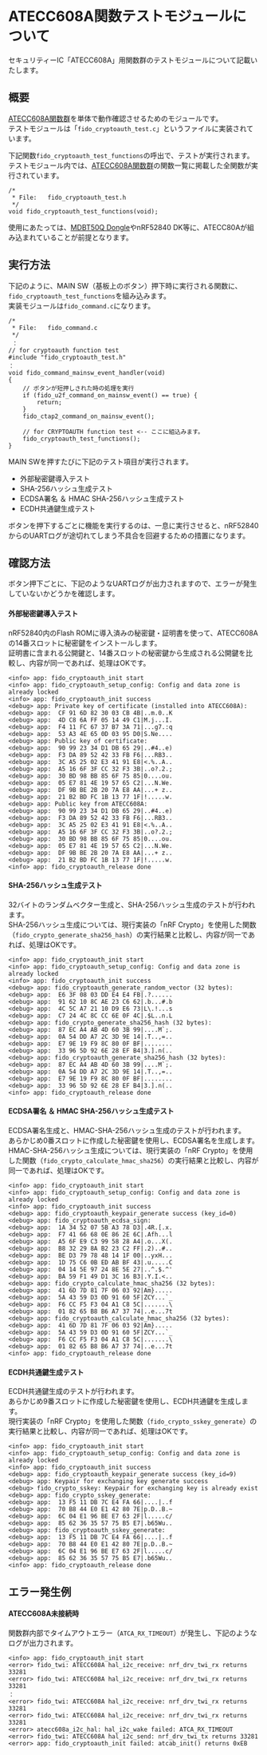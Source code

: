 # ATECC608A関数テストモジュールについて

セキュリティーIC「ATECC608A」用関数群のテストモジュールについて記載いたします。

## 概要

[ATECC608A関数群](CRYPTOAUTHFUNC.md)を単体で動作確認させるためのモジュールです。<br>
テストモジュールは「`fido_cryptoauth_test.c`」というファイルに実装されています。

下記関数`fido_cryptoauth_test_functions`の呼出で、テストが実行されます。<br>
テストモジュール内では、[ATECC608A関数群](CRYPTOAUTHFUNC.md)の関数一覧に掲載した全関数が実行されています。

```
/*
 * File:   fido_cryptoauth_test.h
 */
void fido_cryptoauth_test_functions(void);
```

使用にあたっては、[MDBT50Q Dongle](../../FIDO2Device/MDBT50Q_Dongle/README.md)やnRF52840 DK等に、ATECC80Aが組み込まれていることが前提となります。

## 実行方法

下記のように、MAIN SW（基板上のボタン）押下時に実行される関数に、`fido_cryptoauth_test_functions`を組み込みます。<br>
実装モジュールは`fido_command.c`になります。

```
/*
 * File:   fido_command.c
 */
 ：
// for cryptoauth function test
#include "fido_cryptoauth_test.h"
：
void fido_command_mainsw_event_handler(void)
{
    // ボタンが短押しされた時の処理を実行
    if (fido_u2f_command_on_mainsw_event() == true) {
        return;
    }
    fido_ctap2_command_on_mainsw_event();

    // for CRYPTOAUTH function test <-- ここに組込みます。
    fido_cryptoauth_test_functions();
}
```

MAIN SWを押すたびに下記のテスト項目が実行されます。

- 外部秘密鍵導入テスト
- SHA-256ハッシュ生成テスト
- ECDSA署名 ＆ HMAC SHA-256ハッシュ生成テスト
- ECDH共通鍵生成テスト

ボタンを押下するごとに機能を実行するのは、一息に実行させると、nRF52840からのUARTログが途切れてしまう不具合を回避するための措置になります。

## 確認方法

ボタン押下ごとに、下記のようなUARTログが出力されますので、エラーが発生していないかどうかを確認します。

#### 外部秘密鍵導入テスト

nRF52840内のFlash ROMに導入済みの秘密鍵・証明書を使って、ATECC608Aの14番スロットに秘密鍵をインストールします。<br>
証明書に含まれる公開鍵と、14番スロットの秘密鍵から生成される公開鍵を比較し、内容が同一であれば、処理はOKです。

```
<info> app: fido_cryptoauth_init start
<info> app: fido_cryptoauth_setup_config: Config and data zone is already locked
<info> app: fido_cryptoauth_init success
<debug> app: Private key of certificate (installed into ATECC608A):
<debug> app:  CF 91 6D 82 30 03 CB 4B|..m.0..K
<debug> app:  4D C8 6A FF 05 14 49 C1|M.j...I.
<debug> app:  F4 11 FC 67 37 B7 3A 71|...g7.:q
<debug> app:  53 A3 4E 65 0D 03 95 D0|S.Ne....
<debug> app: Public key of certificate:
<debug> app:  90 99 23 34 D1 DB 65 29|..#4..e)
<debug> app:  F3 DA 89 52 42 33 FB F6|...RB3..
<debug> app:  3C A5 25 02 E3 41 91 E8|<.%..A..
<debug> app:  A5 16 6F 3F CC 32 F3 3B|..o?.2.;
<debug> app:  30 BD 98 BB 85 6F 75 85|0....ou.
<debug> app:  05 E7 81 4E 19 57 65 C2|...N.We.
<debug> app:  DF 9B BE 2B 20 7A E8 AA|...+ z..
<debug> app:  21 B2 BD FC 1B 13 77 1F|!.....w.
<debug> app: Public key from ATECC608A:
<debug> app:  90 99 23 34 D1 DB 65 29|..#4..e)
<debug> app:  F3 DA 89 52 42 33 FB F6|...RB3..
<debug> app:  3C A5 25 02 E3 41 91 E8|<.%..A..
<debug> app:  A5 16 6F 3F CC 32 F3 3B|..o?.2.;
<debug> app:  30 BD 98 BB 85 6F 75 85|0....ou.
<debug> app:  05 E7 81 4E 19 57 65 C2|...N.We.
<debug> app:  DF 9B BE 2B 20 7A E8 AA|...+ z..
<debug> app:  21 B2 BD FC 1B 13 77 1F|!.....w.
<info> app: fido_cryptoauth_release done
```

#### SHA-256ハッシュ生成テスト
32バイトのランダムベクター生成と、SHA-256ハッシュ生成のテストが行われます。<br>
SHA-256ハッシュ生成については、現行実装の「nRF Crypto」を使用した関数（`fido_crypto_generate_sha256_hash`）の実行結果と比較し、内容が同一であれば、処理はOKです。

```
<info> app: fido_cryptoauth_init start
<info> app: fido_cryptoauth_setup_config: Config and data zone is already locked
<info> app: fido_cryptoauth_init success
<debug> app: fido_cryptoauth_generate_random_vector (32 bytes):
<debug> app:  E6 3F 08 03 DD E4 E4 FB|.?......
<debug> app:  91 62 10 8C AE 23 C6 62|.b...#.b
<debug> app:  4C 5C A7 21 10 D9 E6 73|L\.!...s
<debug> app:  C7 24 4C 8C CC 6E 0F 4C|.$L..n.L
<debug> app: fido_crypto_generate_sha256_hash (32 bytes):
<debug> app:  87 EC A4 AB 4D 60 3B 99|....M`;.
<debug> app:  0A 54 DD A7 2C 3D 9E 14|.T..,=..
<debug> app:  E7 9E 19 F9 8C 80 0F BF|........
<debug> app:  33 96 5D 92 6E 28 EF B4|3.].n(..
<debug> app: fido_cryptoauth_generate_sha256_hash (32 bytes):
<debug> app:  87 EC A4 AB 4D 60 3B 99|....M`;.
<debug> app:  0A 54 DD A7 2C 3D 9E 14|.T..,=..
<debug> app:  E7 9E 19 F9 8C 80 0F BF|........
<debug> app:  33 96 5D 92 6E 28 EF B4|3.].n(..
<info> app: fido_cryptoauth_release done
```


#### ECDSA署名 ＆ HMAC SHA-256ハッシュ生成テスト
ECDSA署名生成と、HMAC-SHA-256ハッシュ生成のテストが行われます。<br>
あらかじめ0番スロットに作成した秘密鍵を使用し、ECDSA署名を生成します。<br>
HMAC-SHA-256ハッシュ生成については、現行実装の「nRF Crypto」を使用した関数（`fido_crypto_calculate_hmac_sha256`）の実行結果と比較し、内容が同一であれば、処理はOKです。

```
<info> app: fido_cryptoauth_init start
<info> app: fido_cryptoauth_setup_config: Config and data zone is already locked
<info> app: fido_cryptoauth_init success
<debug> app: fido_cryptoauth_keypair_generate success (key_id=0)
<debug> app: fido_cryptoauth_ecdsa_sign:
<debug> app:  1A 34 52 07 5B A3 78 D3|.4R.[.x.
<debug> app:  F7 41 66 68 0E 86 2E 6C|.Afh...l
<debug> app:  A5 6F E9 C3 99 58 28 A4|.o...X(.
<debug> app:  B8 32 29 8A B2 23 C2 FF|.2)..#..
<debug> app:  BE D3 79 78 48 14 1F 00|..yxH...
<debug> app:  1D 75 C6 0B ED AB BF 43|.u.....C
<debug> app:  04 14 5E 97 24 8E 5E 27|..^.$.^'
<debug> app:  BA 59 F1 49 D1 3C 16 B3|.Y.I.<..
<debug> app: fido_crypto_calculate_hmac_sha256 (32 bytes):
<debug> app:  41 6D 7D 81 7F 06 03 92|Am}.....
<debug> app:  5A 43 59 D3 0D 91 60 5F|ZCY...`_
<debug> app:  F6 CC F5 F3 04 A1 C8 5C|.......\
<debug> app:  01 82 65 B8 B6 A7 37 74|..e...7t
<debug> app: fido_cryptoauth_calculate_hmac_sha256 (32 bytes):
<debug> app:  41 6D 7D 81 7F 06 03 92|Am}.....
<debug> app:  5A 43 59 D3 0D 91 60 5F|ZCY...`_
<debug> app:  F6 CC F5 F3 04 A1 C8 5C|.......\
<debug> app:  01 82 65 B8 B6 A7 37 74|..e...7t
<info> app: fido_cryptoauth_release done
```


#### ECDH共通鍵生成テスト
ECDH共通鍵生成のテストが行われます。<br>
あらかじめ9番スロットに作成した秘密鍵を使用し、ECDH共通鍵を生成します。<br>
現行実装の「nRF Crypto」を使用した関数（`fido_crypto_sskey_generate`）の実行結果と比較し、内容が同一であれば、処理はOKです。

```
<info> app: fido_cryptoauth_init start
<info> app: fido_cryptoauth_setup_config: Config and data zone is already locked
<info> app: fido_cryptoauth_init success
<debug> app: fido_cryptoauth_keypair_generate success (key_id=9)
<debug> app: Keypair for exchanging key generate success
<debug> fido_crypto_sskey: Keypair for exchanging key is already exist
<debug> app: fido_crypto_sskey_generate:
<debug> app:  13 F5 11 DB 7C E4 FA 66|....|..f
<debug> app:  70 B8 44 E0 E1 42 80 7E|p.D..B.~
<debug> app:  6C 04 E1 96 BE E7 63 2F|l.....c/
<debug> app:  85 62 36 35 57 75 B5 E7|.b65Wu..
<debug> app: fido_cryptoauth_sskey_generate:
<debug> app:  13 F5 11 DB 7C E4 FA 66|....|..f
<debug> app:  70 B8 44 E0 E1 42 80 7E|p.D..B.~
<debug> app:  6C 04 E1 96 BE E7 63 2F|l.....c/
<debug> app:  85 62 36 35 57 75 B5 E7|.b65Wu..
<info> app: fido_cryptoauth_release done
```

## エラー発生例

#### ATECC608A未接続時

関数群内部でタイムアウトエラー（`ATCA_RX_TIMEOUT`）が発生し、下記のようなログが出力されます。

```
<info> app: fido_cryptoauth_init start
<error> fido_twi: ATECC608A hal_i2c_receive: nrf_drv_twi_rx returns 33281
<error> fido_twi: ATECC608A hal_i2c_receive: nrf_drv_twi_rx returns 33281
：
<error> fido_twi: ATECC608A hal_i2c_receive: nrf_drv_twi_rx returns 33281
<error> fido_twi: ATECC608A hal_i2c_receive: nrf_drv_twi_rx returns 33281
<error> atecc608a_i2c_hal: hal_i2c_wake failed: ATCA_RX_TIMEOUT
<error> fido_twi: ATECC608A hal_i2c_send: nrf_drv_twi_tx returns 33281
<error> app: fido_cryptoauth_init failed: atcab_init() returns 0xEB
```
